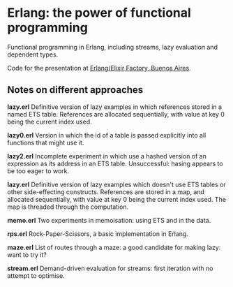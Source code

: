# Erlang: the power of functional programming
Functional programming in Erlang, including streams, lazy evaluation and dependent types.

Code for the presentation at [Erlang/Elixir Factory, Buenos Aires](http://www.erlang-factory.com/eflba2017).

## Notes on different approaches

**lazy.erl** Definitive version of lazy examples in which references stored in a named ETS table. 
References are allocated sequentially, with value at key 0 being the current index used.

**lazy0.erl** Version in which the id of a table is passed explicitly into all functions that might use it.

**lazy2.erl** Incomplete experiment in which use a hashed version of an expression as its address in an ETS table. Unsuccessful: hasing appears to be too eager to work.

**lazy.erl** Definitive version of lazy examples which doesn't use ETS tables or other side-effecting constructs. References are stored in a map, and allocated sequentially, with value at key 0 being the current index used. The map is threaded through the computation.

**memo.erl** Two experiments in memoisation: using ETS and in the data.

**rps.erl** Rock-Paper-Scissors, a basic implementation in Erlang.

**maze.erl** List of routes through a maze: a good candidate for making lazy: want to try it?

**stream.erl** Demand-driven evaluation for streams: first iteration with no attempt to optimise.

